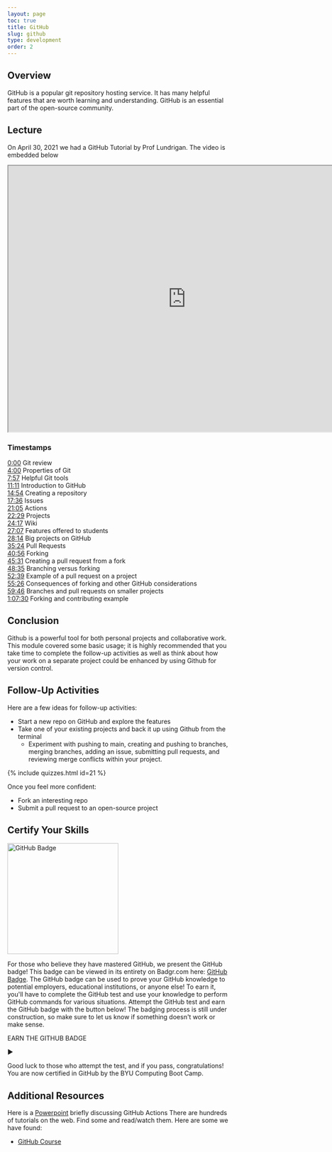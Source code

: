 ```yaml
---
layout: page
toc: true
title: GitHub
slug: github
type: development
order: 2
---
```


## Overview

GitHub is a popular git repository hosting service. It has many helpful features that are worth learning and understanding. GitHub is an essential part of the open-source community.


## Lecture
On April 30, 2021 we had a GitHub Tutorial by Prof Lundrigan. The video is embedded below

<iframe width="800" height="600" allow="fullscreen" src="https://www.youtube.com/embed/Z8nMX36x_GU"> </iframe>

### Timestamps

[0:00](https://www.youtube.com/watch?v=Z8nMX36x_GU&t=0s) Git review<br>
[4:00](https://www.youtube.com/watch?v=Z8nMX36x_GU&t=240s) Properties of Git<br>
[7:57](https://www.youtube.com/watch?v=Z8nMX36x_GU&t=477s) Helpful Git tools<br>
[11:11](https://www.youtube.com/watch?v=Z8nMX36x_GU&t=671s) Introduction to GitHub<br>
[14:54](https://www.youtube.com/watch?v=Z8nMX36x_GU&t=894s) Creating a repository<br>
[17:36](https://www.youtube.com/watch?v=Z8nMX36x_GU&t=1056s) Issues<br>
[21:05](https://www.youtube.com/watch?v=Z8nMX36x_GU&t=1265s) Actions<br>
[22:29](https://www.youtube.com/watch?v=Z8nMX36x_GU&t=1349s) Projects<br>
[24:17](https://www.youtube.com/watch?v=Z8nMX36x_GU&t=1457s) Wiki<br>
[27:07](https://www.youtube.com/watch?v=Z8nMX36x_GU&t=1627s) Features offered to students<br>
[28:14](https://www.youtube.com/watch?v=Z8nMX36x_GU&t=1694s) Big projects on GitHub<br>
[35:24](https://www.youtube.com/watch?v=Z8nMX36x_GU&t=2124s) Pull Requests<br>
[40:56](https://www.youtube.com/watch?v=Z8nMX36x_GU&t=2456s) Forking<br>
[45:31](https://www.youtube.com/watch?v=Z8nMX36x_GU&t=2731s) Creating a pull request from a fork<br>
[48:35](https://www.youtube.com/watch?v=Z8nMX36x_GU&t=2915s) Branching versus forking<br>
[52:39](https://www.youtube.com/watch?v=Z8nMX36x_GU&t=3159s) Example of a pull request on a project<br>
[55:26](https://www.youtube.com/watch?v=Z8nMX36x_GU&t=3326s) Consequences of forking and other GitHub considerations<br>
[59:46](https://www.youtube.com/watch?v=Z8nMX36x_GU&t=3586s) Branches and pull requests on smaller projects<br>
[1:07:30](https://www.youtube.com/watch?v=Z8nMX36x_GU&t=4050s) Forking and contributing example<br>

## Conclusion
Github is a powerful tool for both personal projects and collaborative work. This module covered some basic usage; it is highly recommended that you take time to complete the follow-up activities as well as think about how your work on a separate project could be enhanced by using Github for version control.

## Follow-Up Activities

Here are a few ideas for follow-up activities:

- Start a new repo on GitHub and explore the features
- Take one of your existing projects and back it up using Github from the terminal
  - Experiment with pushing to main, creating and pushing to branches, merging branches, adding an issue, submitting pull requests, and reviewing merge conflicts within your project.  

{% include quizzes.html id=21 %}

Once you feel more confident:

- Fork an interesting repo
- Submit a pull request to an open-source project

## Certify Your Skills
<a href="https://badgr.com/public/badges/MnrvOXV8QpC2VOYcgVTOlQ"><img src="https://api.badgr.io/public/badges/MnrvOXV8QpC2VOYcgVTOlQ/image" alt="GitHub Badge" width="250"/></a>

For those who believe they have mastered GitHub, we present the GitHub badge! This badge can be viewed in its entirety on Badgr.com here: [GitHub Badge](https://badgr.com/public/badges/MnrvOXV8QpC2VOYcgVTOlQ). The GitHub badge can be used to prove your GitHub knowledge to potential employers, educational institutions, or anyone else! To earn it, you'll have to complete the GitHub test and use your knowledge to perform GitHub commands for various situations. Attempt the GitHub test and earn the GitHub badge with the button below! The badging process is still under construction, so make sure to let us know if something doesn't work or make sense.

<div class="collapsible" onclick="location.href='https://github.com/BYUComputingBootCampTests/githubTest'">
    <p class="activity-label h3-clone">EARN THE GITHUB BADGE</p>
    <p class="dropdown-arrow h3-clone">&#9654;</p>
</div>

Good luck to those who attempt the test, and if you pass, congratulations! You are now certified in GitHub by the BYU Computing Boot Camp.

## Additional Resources
Here is a [Powerpoint](../../media/Github_Actions.pptx) briefly discussing GitHub Actions
There are hundreds of tutorials on the web. Find some and read/watch them. Here are some we have found:

- [GitHub Course](https://lab.github.com)
